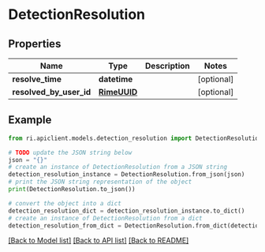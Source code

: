 # DetectionResolution


## Properties

Name | Type | Description | Notes
------------ | ------------- | ------------- | -------------
**resolve_time** | **datetime** |  | [optional] 
**resolved_by_user_id** | [**RimeUUID**](RimeUUID.md) |  | [optional] 

## Example

```python
from ri.apiclient.models.detection_resolution import DetectionResolution

# TODO update the JSON string below
json = "{}"
# create an instance of DetectionResolution from a JSON string
detection_resolution_instance = DetectionResolution.from_json(json)
# print the JSON string representation of the object
print(DetectionResolution.to_json())

# convert the object into a dict
detection_resolution_dict = detection_resolution_instance.to_dict()
# create an instance of DetectionResolution from a dict
detection_resolution_from_dict = DetectionResolution.from_dict(detection_resolution_dict)
```
[[Back to Model list]](../README.md#documentation-for-models) [[Back to API list]](../README.md#documentation-for-api-endpoints) [[Back to README]](../README.md)

